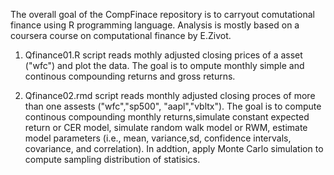 The overall goal of the CompFinace repository is to carryout comutational finance using R programming language. Analysis is mostly based on a coursera course on computational finance by E.Zivot.

1. Qfinance01.R script reads mothly adjusted closing prices of a asset ("wfc") and plot the data. The goal is to ompute monthly simple and continous compounding returns and  gross returns.

2. Qfinance02.rmd script reads monthly adjusted closing proces of more than one assests ("wfc","sp500", "aapl","vbltx"). The goal is to compute continous compounding monthly returns,simulate constant expected return or CER model, simulate random walk model or RWM, estimate model parameters (i.e., mean, variance,sd, confidence intervals, covariance, and correlation). In addtion, apply Monte Carlo simulation to compute sampling distribution of statisics.
